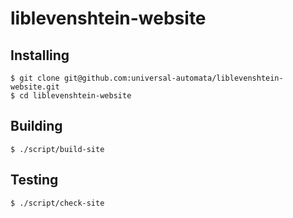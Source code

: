 # liblevenshtein-website

## Installing

```
$ git clone git@github.com:universal-automata/liblevenshtein-website.git
$ cd liblevenshtein-website
```

## Building

```
$ ./script/build-site
```

## Testing

```
$ ./script/check-site
```
